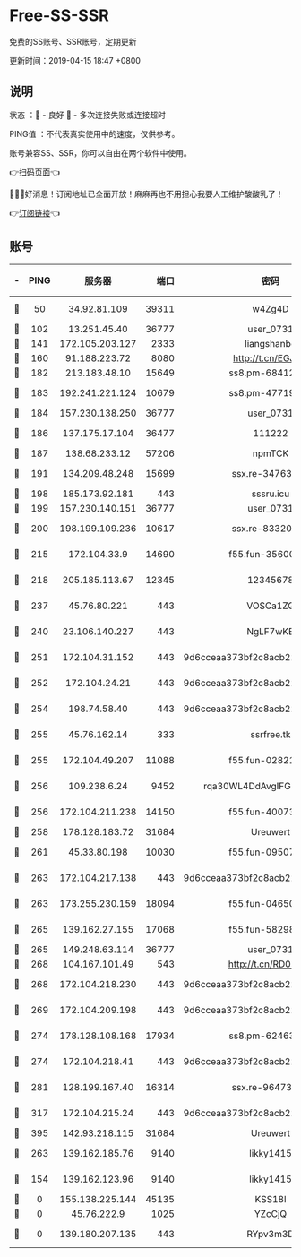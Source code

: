 # Free-SS-SSR

免费的SS账号、SSR账号，定期更新

更新时间：2019-04-15 18:47 +0800

## 说明

状态     ：🙂 - 良好 🙁 - 多次连接失败或连接超时

PING值   ：不代表真实使用中的速度，仅供参考。

账号兼容SS、SSR，你可以自由在两个软件中使用。

👉[扫码页面](https://liesauer.github.io/Free-SS-SSR/)👈

🎉🎉🎉好消息！订阅地址已全面开放！麻麻再也不用担心我要人工维护酸酸乳了！

👉[订阅链接](https://www.liesauer.net/yogurt/subscribe?ACCESS_TOKEN=DAYxR3mMaZAsaqUb)👈

## 账号

|-|PING|服务器|端口|密码|加密方式|区域|
|:----:|:----:|:-----:|-----:|:----:|:----:|:----:|
|🙂|50|34.92.81.109|39311|w4Zg4D|chacha20-ietf|US|
|🙂|102|13.251.45.40|36777|user_0731|chacha20|SG|
|🙂|141|172.105.203.127|2333|liangshanbo|chacha20|JP|
|🙂|160|91.188.223.72|8080|http://t.cn/EGJIyrl|rc4-md5|RU|
|🙂|182|213.183.48.10|15649|ss8.pm-68412526|rc4-md5|RU|
|🙂|183|192.241.221.124|10679|ss8.pm-47719992|aes-256-cfb|US|
|🙂|184|157.230.138.250|36777|user_0731|chacha20|US|
|🙂|186|137.175.17.104|36477|111222|aes-256-cfb|US|
|🙂|187|138.68.233.12|57206|npmTCK|rc4-md5|US|
|🙂|191|134.209.48.248|15699|ssx.re-34763141|aes-256-cfb|US|
|🙂|198|185.173.92.181|443|sssru.icu|rc4-md5|RU|
|🙂|199|157.230.140.151|36777|user_0731|chacha20|US|
|🙂|200|198.199.109.236|10617|ssx.re-83320233|aes-256-cfb|US|
|🙂|215|172.104.33.9|14690|f55.fun-35600745|aes-256-cfb|SG|
|🙂|218|205.185.113.67|12345|12345678|aes-256-cfb|US|
|🙂|237|45.76.80.221|443|VOSCa1ZG|aes-256-cfb|DE|
|🙂|240|23.106.140.227|443|NgLF7wKB|aes-256-cfb|US|
|🙂|251|172.104.31.152|443|9d6cceaa373bf2c8acb22e60b6a58be6|aes-256-cfb|US|
|🙂|252|172.104.24.21|443|9d6cceaa373bf2c8acb22e60b6a58be6|aes-256-cfb|US|
|🙂|254|198.74.58.40|443|9d6cceaa373bf2c8acb22e60b6a58be6|aes-256-cfb|US|
|🙂|255|45.76.162.14|333|ssrfree.tk|aes-256-cfb|SG|
|🙂|255|172.104.49.207|11088|f55.fun-02821089|aes-256-cfb|SG|
|🙂|256|109.238.6.24|9452|rqa30WL4DdAvgIFG6Fs3znzTa|aes-256-cfb|FR|
|🙂|256|172.104.211.238|14150|f55.fun-40073932|aes-256-cfb|US|
|🙂|258|178.128.183.72|31684|Ureuwert|chacha20|US|
|🙂|261|45.33.80.198|10030|f55.fun-09507611|aes-256-cfb|US|
|🙂|263|172.104.217.138|443|9d6cceaa373bf2c8acb22e60b6a58be6|aes-256-cfb|US|
|🙂|263|173.255.230.159|18094|f55.fun-04650736|aes-256-cfb|US|
|🙂|265|139.162.27.155|17068|f55.fun-58298505|aes-256-cfb|SG|
|🙂|265|149.248.63.114|36777|user_0731|chacha20|CA|
|🙂|268|104.167.101.49|543|http://t.cn/RD0D7sx|rc4-md5|CA|
|🙂|268|172.104.218.230|443|9d6cceaa373bf2c8acb22e60b6a58be6|aes-256-cfb|US|
|🙂|269|172.104.209.198|443|9d6cceaa373bf2c8acb22e60b6a58be6|aes-256-cfb|US|
|🙂|274|178.128.108.168|17934|ss8.pm-62463695|aes-256-cfb|SG|
|🙂|274|172.104.218.41|443|9d6cceaa373bf2c8acb22e60b6a58be6|aes-256-cfb|US|
|🙂|281|128.199.167.40|16314|ssx.re-96473928|aes-256-cfb|SG|
|🙂|317|172.104.215.24|443|9d6cceaa373bf2c8acb22e60b6a58be6|aes-256-cfb|US|
|🙂|395|142.93.218.115|31684|Ureuwert|chacha20|IN|
|🙂|263|139.162.185.76|9140|likky1415|aes-256-cfb|DE|
|🙁|154|139.162.123.96|9140|likky1415|aes-256-cfb|JP|
|🙁|0|155.138.225.144|45135|KSS18l|rc4-md5|US|
|🙁|0|45.76.222.9|1025|YZcCjQ|rc4-md5|JP|
|🙁|0|139.180.207.135|443|RYpv3m3D|aes-256-cfb|JP|
